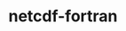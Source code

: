 ---
title: "netcdf-fortran"
layout: cache
categories: [package, develop-2025-04-27]
meta: {"compilers": ["gcc@11.4.0", "gcc@12.4.0", "intel-oneapi-compilers@2024.1.0", "intel-oneapi-compilers@2025.1.0"], "num_specs": 6, "num_specs_by_stack": {"aws-pcluster-neoverse_v1": 1, "aws-pcluster-x86_64_v4": 2, "e4s": 1, "e4s-oneapi": 2, "root": 6}, "oss": ["amzn2", "ubuntu22.04"], "platforms": ["linux"], "stacks": ["aws-pcluster-neoverse_v1", "aws-pcluster-x86_64_v4", "e4s", "e4s-oneapi", "root"], "targets": ["neoverse_v1", "x86_64_v3", "x86_64_v4"], "versions": ["4.6.1"]}
spec_details: [{"compiler": "intel-oneapi-compilers@2025.1.0", "hash": "7wyhrhnkvzrfdqg5rxdwe5qw7ksvj4ix", "os": "ubuntu22.04", "platform": "linux", "size": "-", "stacks": ["e4s-oneapi", "root"], "target": "x86_64_v3", "variants": ["build_system=autotools", "~doc", "+pic", "+shared"], "versions": ["4.6.1"]}, {"compiler": "intel-oneapi-compilers@2024.1.0", "hash": "qkh4tbpkzt5dod6raabcukfkyc2hwrns", "os": "amzn2", "platform": "linux", "size": "-", "stacks": ["aws-pcluster-x86_64_v4", "root"], "target": "x86_64_v3", "variants": ["build_system=autotools", "~doc", "+pic", "+shared"], "versions": ["4.6.1"]}, {"compiler": "gcc@12.4.0", "hash": "v3qqahnos3lnqpr7lailoyb4behaxpv4", "os": "amzn2", "platform": "linux", "size": "-", "stacks": ["aws-pcluster-neoverse_v1", "root"], "target": "neoverse_v1", "variants": ["build_system=autotools", "~doc", "+pic", "+shared"], "versions": ["4.6.1"]}, {"compiler": "gcc@11.4.0", "hash": "vvxiovm56udowtruykqyjsip2xnrsgtr", "os": "ubuntu22.04", "platform": "linux", "size": "-", "stacks": ["e4s", "root"], "target": "x86_64_v3", "variants": ["build_system=autotools", "~doc", "+pic", "+shared"], "versions": ["4.6.1"]}, {"compiler": "intel-oneapi-compilers@2024.1.0", "hash": "xj6dtghvvktg7m3cpq4kfeav2zhsgc2y", "os": "amzn2", "platform": "linux", "size": "-", "stacks": ["aws-pcluster-x86_64_v4", "root"], "target": "x86_64_v4", "variants": ["build_system=autotools", "~doc", "+pic", "+shared"], "versions": ["4.6.1"]}, {"compiler": "intel-oneapi-compilers@2025.1.0", "hash": "yb2plbscpv7uf47jgx3it7kjuyfj76gy", "os": "ubuntu22.04", "platform": "linux", "size": "-", "stacks": ["e4s-oneapi", "root"], "target": "x86_64_v3", "variants": ["build_system=autotools", "~doc", "+pic", "+shared"], "versions": ["4.6.1"]}]
---